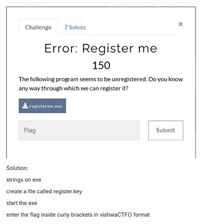 ![Screenshot](challenge.png)

Solution:

strings on exe

create a file called register.key

start the exe

enter the flag inside curly brackets in vishwaCTF{} format